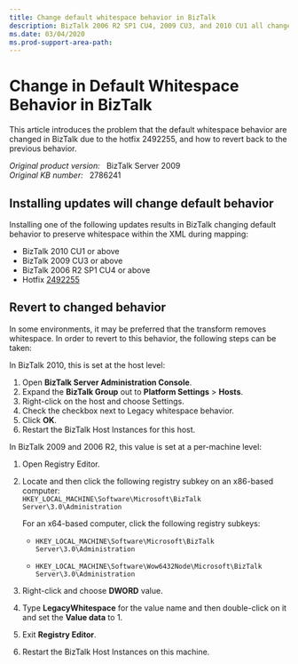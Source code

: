 ```yaml
---
title: Change default whitespace behavior in BizTalk
description: BizTalk 2006 R2 SP1 CU4, 2009 CU3, and 2010 CU1 all changed the default whitespace behavior in BizTalk due to the inclusion of hotfix 2492255.  This article notifies users and provides instructions on how to revert back to the previous behavior if needed.
ms.date: 03/04/2020
ms.prod-support-area-path:
---
```

# Change in Default Whitespace Behavior in BizTalk

This article introduces the problem that the default whitespace behavior are changed in BizTalk due to the hotfix 2492255, and how to revert back to the previous behavior.

_Original product version:_ &nbsp; BizTalk Server 2009  
_Original KB number:_ &nbsp; 2786241

## Installing updates will change default behavior

Installing one of the following updates results in BizTalk changing default behavior to preserve whitespace within the XML during mapping:

- BizTalk 2010 CU1 or above
- BizTalk 2009 CU3 or above
- BizTalk 2006 R2 SP1 CU4 or above
- Hotfix [2492255](https://support.microsoft.com/help/2492255)

## Revert to changed behavior

In some environments, it may be preferred that the transform removes whitespace. In order to revert to this behavior, the following steps can be taken:

In BizTalk 2010, this is set at the host level:

1. Open **BizTalk Server Administration Console**.
2. Expand the **BizTalk Group** out to **Platform Settings** > **Hosts**.
3. Right-click on the host and choose Settings.
4. Check the checkbox next to Legacy whitespace behavior.
5. Click **OK**.
6. Restart the BizTalk Host Instances for this host.

In BizTalk 2009 and 2006 R2, this value is set at a per-machine level:

1. Open Registry Editor.
2. Locate and then click the following registry subkey on an x86-based computer:  
    `HKEY_LOCAL_MACHINE\Software\Microsoft\BizTalk Server\3.0\Administration`

    For an x64-based computer, click the following registry subkeys:

    - `HKEY_LOCAL_MACHINE\Software\Microsoft\BizTalk Server\3.0\Administration`

    - `HKEY_LOCAL_MACHINE\Software\Wow6432Node\Microsoft\BizTalk Server\3.0\Administration`

3. Right-click and choose **DWORD** value.
4. Type **LegacyWhitespace** for the value name and then double-click on it and set the **Value data** to 1.
5. Exit **Registry Editor**.
6. Restart the BizTalk Host Instances on this machine.
